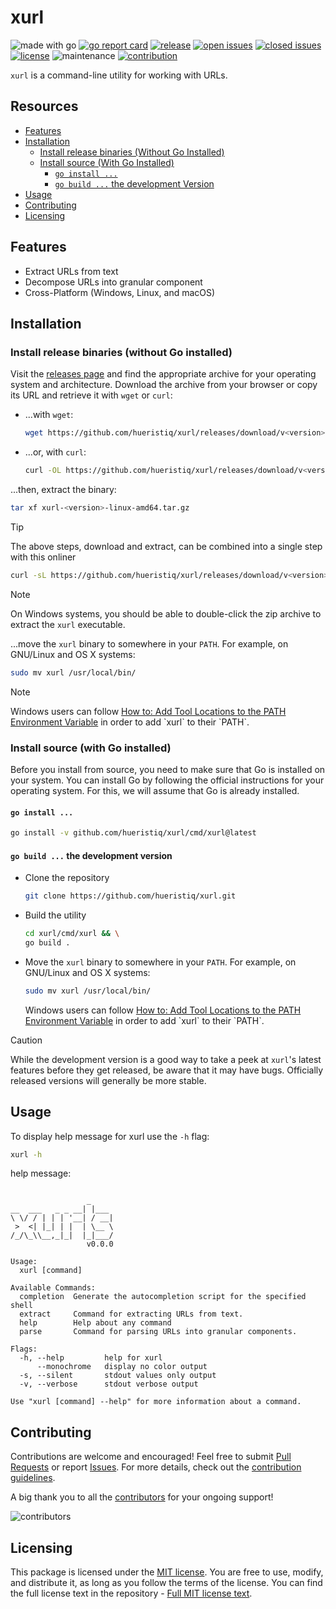 # xurl

![made with go](https://img.shields.io/badge/made%20with-Go-1E90FF.svg) [![go report card](https://goreportcard.com/badge/github.com/hueristiq/xurl)](https://goreportcard.com/report/github.com/hueristiq/xurl) [![release](https://img.shields.io/github/release/hueristiq/xurl?style=flat&color=1E90FF)](https://github.com/hueristiq/xurl/releases) [![open issues](https://img.shields.io/github/issues-raw/hueristiq/xurl.svg?style=flat&color=1E90FF)](https://github.com/hueristiq/xurl/issues?q=is:issue+is:open) [![closed issues](https://img.shields.io/github/issues-closed-raw/hueristiq/xurl.svg?style=flat&color=1E90FF)](https://github.com/hueristiq/xurl/issues?q=is:issue+is:closed) [![license](https://img.shields.io/badge/license-MIT-gray.svg?color=1E90FF)](https://github.com/hueristiq/xurl/blob/master/LICENSE) ![maintenance](https://img.shields.io/badge/maintained%3F-yes-1E90FF.svg) [![contribution](https://img.shields.io/badge/contributions-welcome-1E90FF.svg)](https://github.com/hueristiq/xurl/blob/master/CONTRIBUTING.md)

`xurl` is a command-line utility for working with URLs.

## Resources

- [Features](#features)
- [Installation](#installation)
	- [Install release binaries (Without Go Installed)](#install-release-binaries-without-go-installed)
	- [Install source (With Go Installed)](#install-source-with-go-installed)
		- [`go install ...`](#go-install)
		- [`go build ...` the development Version](#go-build--the-development-version)
- [Usage](#usage)
- [Contributing](#contributing)
- [Licensing](#licensing)

## Features

- Extract URLs from text
- Decompose URLs into granular component
- Cross-Platform (Windows, Linux, and macOS)

## Installation

### Install release binaries (without Go installed)

Visit the [releases page](https://github.com/hueristiq/xurl/releases) and find the appropriate archive for your operating system and architecture. Download the archive from your browser or copy its URL and retrieve it with `wget` or `curl`:

- ...with `wget`:

	```bash
	wget https://github.com/hueristiq/xurl/releases/download/v<version>/xurl-<version>-linux-amd64.tar.gz
	```

- ...or, with `curl`:

	```bash
	curl -OL https://github.com/hueristiq/xurl/releases/download/v<version>/xurl-<version>-linux-amd64.tar.gz
	```

...then, extract the binary:

```bash
tar xf xurl-<version>-linux-amd64.tar.gz
```

> [!TIP]
> The above steps, download and extract, can be combined into a single step with this onliner
> 
> ```bash
> curl -sL https://github.com/hueristiq/xurl/releases/download/v<version>/xurl-<version>-linux-amd64.tar.gz | tar -xzv
> ```

> [!NOTE]
> On Windows systems, you should be able to double-click the zip archive to extract the `xurl` executable.

...move the `xurl` binary to somewhere in your `PATH`. For example, on GNU/Linux and OS X systems:

```bash
sudo mv xurl /usr/local/bin/
```

> [!NOTE]
> Windows users can follow [How to: Add Tool Locations to the PATH Environment Variable](https://msdn.microsoft.com/en-us/library/office/ee537574(v=office.14).aspx) in order to add `xurl` to their `PATH`.

### Install source (with Go installed)

Before you install from source, you need to make sure that Go is installed on your system. You can install Go by following the official instructions for your operating system. For this, we will assume that Go is already installed.

#### `go install ...`

```bash
go install -v github.com/hueristiq/xurl/cmd/xurl@latest
```

#### `go build ...` the development version

- Clone the repository

	```bash
	git clone https://github.com/hueristiq/xurl.git 
	```

- Build the utility

	```bash
	cd xurl/cmd/xurl && \
	go build .
	```

- Move the `xurl` binary to somewhere in your `PATH`. For example, on GNU/Linux and OS X systems:

	```bash
	sudo mv xurl /usr/local/bin/
	```

	Windows users can follow [How to: Add Tool Locations to the PATH Environment Variable](https://msdn.microsoft.com/en-us/library/office/ee537574(v=office.14).aspx) in order to add `xurl` to their `PATH`.


> [!CAUTION]
> While the development version is a good way to take a peek at `xurl`'s latest features before they get released, be aware that it may have bugs. Officially released versions will generally be more stable.

## Usage

To display help message for xurl use the `-h` flag:

```bash
xurl -h
```

help message:

```text

                 _
__  ___   _ _ __| |___
\ \/ / | | | '__| / __|
 >  <| |_| | |  | \__ \
/_/\_\\__,_|_|  |_|___/
                 v0.0.0

Usage:
  xurl [command]

Available Commands:
  completion  Generate the autocompletion script for the specified shell
  extract     Command for extracting URLs from text.
  help        Help about any command
  parse       Command for parsing URLs into granular components.

Flags:
  -h, --help         help for xurl
      --monochrome   display no color output
  -s, --silent       stdout values only output
  -v, --verbose      stdout verbose output

Use "xurl [command] --help" for more information about a command.

```

## Contributing

Contributions are welcome and encouraged! Feel free to submit [Pull Requests](https://github.com/hueristiq/xurl/pulls) or report [Issues](https://github.com/hueristiq/xurl/issues). For more details, check out the [contribution guidelines](https://github.com/hueristiq/xurl/blob/master/CONTRIBUTING.md).

A big thank you to all the [contributors](https://github.com/hueristiq/xurl/graphs/contributors) for your ongoing support!

![contributors](https://contrib.rocks/image?repo=hueristiq/xurl&max=500)

## Licensing

This package is licensed under the [MIT license](https://opensource.org/license/mit). You are free to use, modify, and distribute it, as long as you follow the terms of the license. You can find the full license text in the repository - [Full MIT license text](https://github.com/hueristiq/xurl/blob/master/LICENSE).